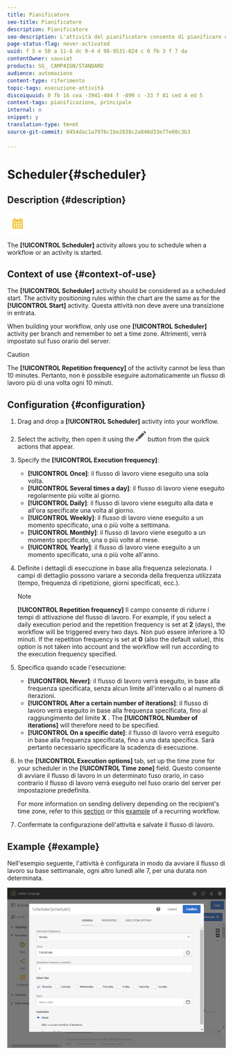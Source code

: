 ```yaml
---
title: Pianificatore
seo-title: Pianificatore
description: Pianificatore
seo-description: L'attività del pianificatore consente di pianificare quando un flusso di lavoro o un'attività viene avviata.
page-status-flag: never-activated
uuid: f 5 e 50 a 11-8 dc 9-4 d 98-9531-024 c 0 fb 3 f 7 da
contentOwner: sauviat
products: SG_ CAMPAIGN/STANDARD
audience: automazione
content-type: riferimento
topic-tags: esecuzione-attività
discoiquuid: 0 fb 16 cea -3941-404 f -899 c -33 f 81 ced 4 ed 5
context-tags: pianificazione, principale
internal: n
snippet: y
translation-type: tm+mt
source-git-commit: 0454dac1a7976c1be2838c2a846d33e77e60c3b3

---
```



# Scheduler{#scheduler}

## Description {#description}

![](assets/scheduler.png)

The **[!UICONTROL Scheduler]** activity allows you to schedule when a workflow or an activity is started.

## Context of use {#context-of-use}

The **[!UICONTROL Scheduler]** activity should be considered as a scheduled start. The activity positioning rules within the chart are the same as for the **[!UICONTROL Start]** activity. Questa attività non deve avere una transizione in entrata.

When building your workflow, only use one **[!UICONTROL Scheduler]** activity per branch and remember to set a time zone. Altrimenti, verrà impostato sul fuso orario del server.

>[!CAUTION]
>
>The **[!UICONTROL Repetition frequency]** of the activity cannot be less than 10 minutes. Pertanto, non è possibile eseguire automaticamente un flusso di lavoro più di una volta ogni 10 minuti.

## Configuration {#configuration}

1. Drag and drop a **[!UICONTROL Scheduler]** activity into your workflow.
1. Select the activity, then open it using the ![](assets/edit_darkgrey-24px.png) button from the quick actions that appear.
1. Specify the **[!UICONTROL Execution frequency]**:

   * **[!UICONTROL Once]**: il flusso di lavoro viene eseguito una sola volta.
   * **[!UICONTROL Several times a day]**: il flusso di lavoro viene eseguito regolarmente più volte al giorno.
   * **[!UICONTROL Daily]**: il flusso di lavoro viene eseguito alla data e all'ora specificate una volta al giorno.
   * **[!UICONTROL Weekly]**: il flusso di lavoro viene eseguito a un momento specificato, una o più volte a settimana.
   * **[!UICONTROL Monthly]**: il flusso di lavoro viene eseguito a un momento specificato, una o più volte al mese.
   * **[!UICONTROL Yearly]**: il flusso di lavoro viene eseguito a un momento specificato, una o più volte all'anno.

1. Definite i dettagli di esecuzione in base alla frequenza selezionata. I campi di dettaglio possono variare a seconda della frequenza utilizzata (tempo, frequenza di ripetizione, giorni specificati, ecc.).

   >[!NOTE]
   >
   >**[!UICONTROL Repetition frequency]** Il campo consente di ridurre i tempi di attivazione del flusso di lavoro. For example, if you select a daily execution period and the repetition frequency is set at **2** (days), the workflow will be triggered every two days. Non può essere inferiore a 10 minuti. If the repetition frequency is set at **0** (also the default value), this option is not taken into account and the workflow will run according to the execution frequency specified.

1. Specifica quando scade l'esecuzione:

   * **[!UICONTROL Never]**: il flusso di lavoro verrà eseguito, in base alla frequenza specificata, senza alcun limite all'intervallo o al numero di iterazioni.
   * **[!UICONTROL After a certain number of iterations]**: il flusso di lavoro verrà eseguito in base alla frequenza specificata, fino al raggiungimento del limite **X** . The **[!UICONTROL Number of iterations]** will therefore need to be specified.
   * **[!UICONTROL On a specific date]**: il flusso di lavoro verrà eseguito in base alla frequenza specificata, fino a una data specifica. Sarà pertanto necessario specificare la scadenza di esecuzione.

1. In the **[!UICONTROL Execution options]** tab, set up the time zone for your scheduler in the **[!UICONTROL Time zone]** field. Questo consente di avviare il flusso di lavoro in un determinato fuso orario, in caso contrario il flusso di lavoro verrà eseguito nel fuso orario del server per impostazione predefinita.

   For more information on sending delivery depending on the recipient's time zone, refer to this [section](../../sending/using/sending-messages-at-the-recipient-s-time-zone.md) or this [example](../../automating/using/push-notification-delivery.md#sending-a-recurring-push-notification-with-a-workflow) of a recurring workflow.

1. Confermate la configurazione dell'attività e salvate il flusso di lavoro.

## Example {#example}

Nell'esempio seguente, l'attività è configurata in modo da avviare il flusso di lavoro su base settimanale, ogni altro lunedì alle 7, per una durata non determinata.

![](assets/wkf_scheduler_example.png)

